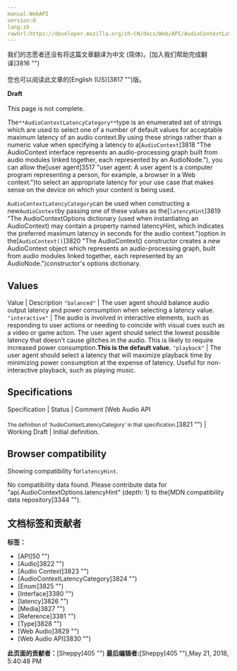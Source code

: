 ```yaml
---
manual:WebAPI
version:0
lang:zh
rawUrl:https://developer.mozilla.org/zh-CN/docs/Web/API/AudioContextLatencyCategory
---
```




<bdi>我们的志愿者还没有将这篇文章翻译为<bdi>中文 (简体)</bdi>。[加入我们帮助完成翻译]3816 "")<br></br>您也可以阅读此文章的[English (US)]3817 "")版。</bdi>






**Draft**<br></br>This page is not complete.





The`**AudioContextLatencyCategory**`type is an enumerated set of strings which are used to select one of a number of default values for acceptable maximum latency of an audio context.By using these strings rather than a numeric value when specifying a latency to a[`AudioContext`]3818 "The AudioContext interface represents an audio-processing graph built from audio modules linked together, each represented by an AudioNode."), you can allow the[user agent]3517 "user agent: A user agent is a computer program representing a person, for example, a browser in a Web context.")to select an appropriate latency for your use case that makes sense on the device on which your content is being used.



`AudioContextLatencyCategory`can be used when constructing a new`AudioContext`by passing one of these values as the[`latencyHint`]3819 "The AudioContextOptions dictionary (used when instantiating an AudioContext) may contain a property named latencyHint, which indicates the preferred maximum latency in seconds for the audio context.")option in the[`AudioContext()`]3820 "The AudioContext() constructor creates a new AudioContext object which represents an audio-processing graph, built from audio modules linked together, each represented by an AudioNode.")constructor&#39;s options dictionary.


## Values<a name="Values"></a>
Value | Description 
`"balanced"` | The user agent should balance audio output latency and power consumption when selecting a latency value. 
`"interactive"` | The audio is involved in interactive elements, such as responding to user actions or needing to coincide with visual cues such as a video or game action. The user agent should select the lowest possible latency that doesn&#39;t cause glitches in the audio. This is likely to require increased power consumption.**This is the default value.** 
`"playback"` | The user agent should select a latency that will maximize playback time by minimizing power consumption at the expense of latency. Useful for non-interactive playback, such as playing music. 


## Specifications<a name="Specifications"></a>
Specification | Status | Comment 
[Web Audio API<br></br><small>The definition of &#39;AudioContextLatencyCategory&#39; in that specification.</small>]3821 "") | Working Draft | Initial definition. 






## Browser compatibility<a name="Browser_compatibility"></a>


Showing compatibility for`latencyHint`.



No compatibility data found. Please contribute data for &quot;api.AudioContextOptions.latencyHint&quot; (depth: 1) to the[MDN compatibility data repository]3344 "").








## 文档标签和贡献者
**标签：**
* [API]50 "")
* [Audio]3822 "")
* [Audio Context]3823 "")
* [AudioContextLatencyCategory]3824 "")
* [Enum]3825 "")
* [Interface]3380 "")
* [latency]3826 "")
* [Media]3827 "")
* [Reference]3381 "")
* [Type]3828 "")
* [Web Audio]3829 "")
* [Web Audio API]3830 "")

**此页面的贡献者：**[Sheppy]405 "")
**最后编辑者:**[Sheppy]405 ""),<time>May 21, 2018, 5:40:48 PM</time>


